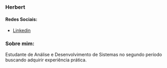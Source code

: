 ### Herbert

#### Redes Sociais:
- [Linkedin](https://www.linkedin.com/in/herbertgabriel/)

### Sobre mim: 
Estudante de Análise e Desenvolvimento de Sistemas no segundo período buscando adquirir experiência prática.


